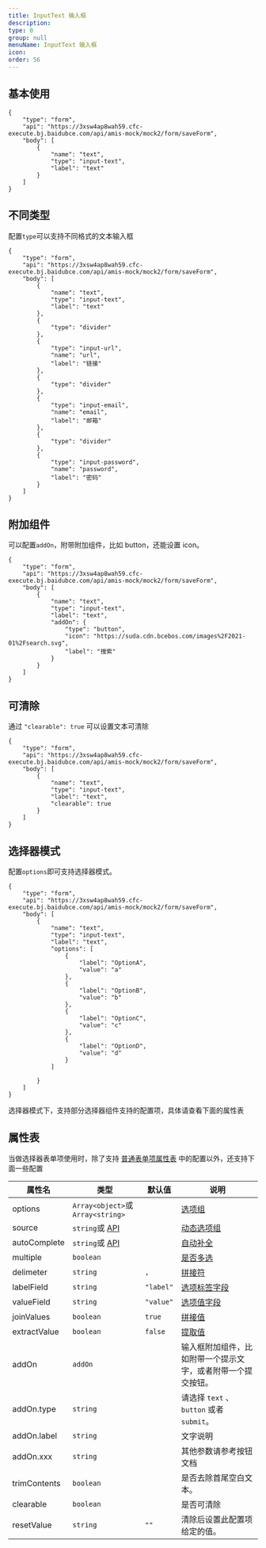 ```yaml
---
title: InputText 输入框
description:
type: 0
group: null
menuName: InputText 输入框
icon:
order: 56
---
```


## 基本使用

```schema: scope="body"
{
    "type": "form",
    "api": "https://3xsw4ap8wah59.cfc-execute.bj.baidubce.com/api/amis-mock/mock2/form/saveForm",
    "body": [
        {
            "name": "text",
            "type": "input-text",
            "label": "text"
        }
    ]
}
```

## 不同类型

配置`type`可以支持不同格式的文本输入框

```schema: scope="body"
{
    "type": "form",
    "api": "https://3xsw4ap8wah59.cfc-execute.bj.baidubce.com/api/amis-mock/mock2/form/saveForm",
    "body": [
        {
            "name": "text",
            "type": "input-text",
            "label": "text"
        },
        {
            "type": "divider"
        },
        {
            "type": "input-url",
            "name": "url",
            "label": "链接"
        },
        {
            "type": "divider"
        },
        {
            "type": "input-email",
            "name": "email",
            "label": "邮箱"
        },
        {
            "type": "divider"
        },
        {
            "type": "input-password",
            "name": "password",
            "label": "密码"
        }
    ]
}
```

## 附加组件

可以配置`addOn`，附带附加组件，比如 button，还能设置 icon。

```schema: scope="body"
{
    "type": "form",
    "api": "https://3xsw4ap8wah59.cfc-execute.bj.baidubce.com/api/amis-mock/mock2/form/saveForm",
    "body": [
        {
            "name": "text",
            "type": "input-text",
            "label": "text",
            "addOn": {
                "type": "button",
                "icon": "https://suda.cdn.bcebos.com/images%2F2021-01%2Fsearch.svg",
                "label": "搜索"
            }
        }
    ]
}
```

## 可清除

通过 `"clearable": true` 可以设置文本可清除

```schema: scope="body"
{
    "type": "form",
    "api": "https://3xsw4ap8wah59.cfc-execute.bj.baidubce.com/api/amis-mock/mock2/form/saveForm",
    "body": [
        {
            "name": "text",
            "type": "input-text",
            "label": "text",
            "clearable": true
        }
    ]
}
```

## 选择器模式

配置`options`即可支持选择器模式。

```schema: scope="body"
{
    "type": "form",
    "api": "https://3xsw4ap8wah59.cfc-execute.bj.baidubce.com/api/amis-mock/mock2/form/saveForm",
    "body": [
        {
            "name": "text",
            "type": "input-text",
            "label": "text",
            "options": [
                {
                    "label": "OptionA",
                    "value": "a"
                },
                {
                    "label": "OptionB",
                    "value": "b"
                },
                {
                    "label": "OptionC",
                    "value": "c"
                },
                {
                    "label": "OptionD",
                    "value": "d"
                }
            ]

        }
    ]
}
```

选择器模式下，支持部分选择器组件支持的配置项，具体请查看下面的属性表

## 属性表

当做选择器表单项使用时，除了支持 [普通表单项属性表](./formitem#%E5%B1%9E%E6%80%A7%E8%A1%A8) 中的配置以外，还支持下面一些配置

| 属性名       | 类型                                      | 默认值    | 说明                                                                                        |
| ------------ | ----------------------------------------- | --------- | ------------------------------------------------------------------------------------------- |
| options      | `Array<object>`或`Array<string>`          |           | [选项组](./options#%E9%9D%99%E6%80%81%E9%80%89%E9%A1%B9%E7%BB%84-options)                   |
| source       | `string`或 [API](../../../docs/types/api) |           | [动态选项组](./options#%E5%8A%A8%E6%80%81%E9%80%89%E9%A1%B9%E7%BB%84-source)                |
| autoComplete | `string`或 [API](../../../docs/types/api) |           | [自动补全](./options#%E8%87%AA%E5%8A%A8%E8%A1%A5%E5%85%A8-autocomplete)                     |
| multiple     | `boolean`                                 |           | [是否多选](./options#%E5%A4%9A%E9%80%89-multiple)                                           |
| delimeter    | `string`                                  | `,`       | [拼接符](./options#%E6%8B%BC%E6%8E%A5%E7%AC%A6-delimiter)                                   |
| labelField   | `string`                                  | `"label"` | [选项标签字段](./options#%E9%80%89%E9%A1%B9%E6%A0%87%E7%AD%BE%E5%AD%97%E6%AE%B5-labelfield) |
| valueField   | `string`                                  | `"value"` | [选项值字段](./options#%E9%80%89%E9%A1%B9%E5%80%BC%E5%AD%97%E6%AE%B5-valuefield)            |
| joinValues   | `boolean`                                 | `true`    | [拼接值](./options#%E6%8B%BC%E6%8E%A5%E5%80%BC-joinvalues)                                  |
| extractValue | `boolean`                                 | `false`   | [提取值](./options#%E6%8F%90%E5%8F%96%E5%A4%9A%E9%80%89%E5%80%BC-extractvalue)              |
| addOn        | `addOn`                                   |           | 输入框附加组件，比如附带一个提示文字，或者附带一个提交按钮。                                |
| addOn.type   | `string`                                  |           | 请选择 `text` 、`button` 或者 `submit`。                                                    |
| addOn.label  | `string`                                  |           | 文字说明                                                                                    |
| addOn.xxx    | `string`                                  |           | 其他参数请参考按钮文档                                                                      |
| trimContents | `boolean`                                 |           | 是否去除首尾空白文本。                                                                      |
| clearable    | `boolean`                                 |           | 是否可清除                                                                                  |
| resetValue   | `string`                                  | `""`      | 清除后设置此配置项给定的值。                                                                |
